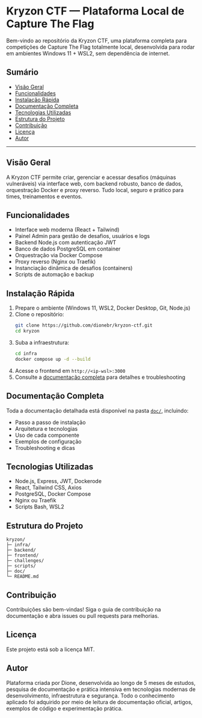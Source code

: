 # Kryzon CTF — Plataforma Local de Capture The Flag

Bem-vindo ao repositório da Kryzon CTF, uma plataforma completa para competições de Capture The Flag totalmente local, desenvolvida para rodar em ambientes Windows 11 + WSL2, sem dependência de internet.

## Sumário
- [Visão Geral](#visão-geral)
- [Funcionalidades](#funcionalidades)
- [Instalação Rápida](#instalação-rápida)
- [Documentação Completa](#documentação-completa)
- [Tecnologias Utilizadas](#tecnologias-utilizadas)
- [Estrutura do Projeto](#estrutura-do-projeto)
- [Contribuição](#contribuição)
- [Licença](#licença)
- [Autor](#autor)

---

## Visão Geral
A Kryzon CTF permite criar, gerenciar e acessar desafios (máquinas vulneráveis) via interface web, com backend robusto, banco de dados, orquestração Docker e proxy reverso. Tudo local, seguro e prático para times, treinamentos e eventos.

## Funcionalidades
- Interface web moderna (React + Tailwind)
- Painel Admin para gestão de desafios, usuários e logs
- Backend Node.js com autenticação JWT
- Banco de dados PostgreSQL em container
- Orquestração via Docker Compose
- Proxy reverso (Nginx ou Traefik)
- Instanciação dinâmica de desafios (containers)
- Scripts de automação e backup

## Instalação Rápida
1. Prepare o ambiente (Windows 11, WSL2, Docker Desktop, Git, Node.js)
2. Clone o repositório:
   ```bash
   git clone https://github.com/dionebr/kryzon-ctf.git
   cd kryzon
   ```
3. Suba a infraestrutura:
   ```bash
   cd infra
   docker compose up -d --build
   ```
4. Acesse o frontend em `http://<ip-wsl>:3000`
5. Consulte a [documentação completa](./doc/README.md) para detalhes e troubleshooting

## Documentação Completa
Toda a documentação detalhada está disponível na pasta [`doc/`](./doc/README.md), incluindo:
- Passo a passo de instalação
- Arquitetura e tecnologias
- Uso de cada componente
- Exemplos de configuração
- Troubleshooting e dicas

## Tecnologias Utilizadas
- Node.js, Express, JWT, Dockerode
- React, Tailwind CSS, Axios
- PostgreSQL, Docker Compose
- Nginx ou Traefik
- Scripts Bash, WSL2

## Estrutura do Projeto
```
kryzon/
├─ infra/
├─ backend/
├─ frontend/
├─ challenges/
├─ scripts/
├─ doc/
└─ README.md
```

## Contribuição
Contribuições são bem-vindas! Siga o guia de contribuição na documentação e abra issues ou pull requests para melhorias.

## Licença
Este projeto está sob a licença MIT.

## Autor
Plataforma criada por Dione, desenvolvida ao longo de 5 meses de estudos, pesquisa de documentação e prática intensiva em tecnologias modernas de desenvolvimento, infraestrutura e segurança. Todo o conhecimento aplicado foi adquirido por meio de leitura de documentação oficial, artigos, exemplos de código e experimentação prática.



